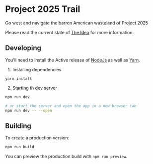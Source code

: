 # Project 2025 Trail

Go west and navigate the barren American wasteland of Project 2025

Please read the current state of [The Idea](docs/IDEA.md) for more information.

## Developing

You'll need to install the Active release of [NodeJs](https://nodejs.org/en/about/previous-releases) as well as [Yarn](https://yarnpkg.com/).

1. Installing dependencies

`yarn install`

2. Starting th dev server

```bash
npm run dev

# or start the server and open the app in a new browser tab
npm run dev -- --open
```

## Building

To create a production version:

```bash
npm run build
```

You can preview the production build with `npm run preview`.

